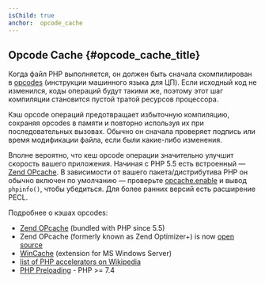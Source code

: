 ```yaml
---
isChild: true
anchor:  opcode_cache
---
```


## Opcode Cache {#opcode_cache_title}

Когда файл PHP выполняется, он должен быть сначала скомпилирован в
[opcodes](https://php-legacy-docs.zend.com/manual/php4/en/internals2.opcodes) (инструкции машинного языка для ЦП). Если исходный
код не изменился, коды операций будут такими же, поэтому этот шаг компиляции становится пустой тратой ресурсов процессора.

Кэш opcode операций предотвращает избыточную компиляцию, сохраняя opcodes в памяти и повторно используя их при
последовательных вызовах. Обычно он сначала проверяет подпись или время модификации файла, если были какие-либо изменения.

Вполне вероятно, что кеш opcode операции значительно улучшит скорость вашего приложения. Начиная с PHP 5.5 есть
встроенный — [Zend OPcache][opcache-book]. В зависимости от вашего пакета/дистрибутива PHP он обычно включен по умолчанию
— проверьте [opcache.enable](https://secure.php.net/manual/opcache.configuration.php#ini.opcache.enable) и вывод
`phpinfo()`, чтобы убедиться. Для более ранних версий есть расширение PECL.

Подробнее о кэшах opcodes:

* [Zend OPcache][opcache-book] (bundled with PHP since 5.5)
* Zend OPcache (formerly known as Zend Optimizer+) is now [open source][Zend Optimizer+]
* [WinCache] (extension for MS Windows Server)
* [list of PHP accelerators on Wikipedia][PHP_accelerators]
* [PHP Preloading] - PHP >= 7.4

[opcache-book]: https://secure.php.net/book.opcache
[Zend Optimizer+]: https://github.com/zendtech/ZendOptimizerPlus
[WinCache]: https://www.iis.net/downloads/microsoft/wincache-extension
[PHP_accelerators]: https://wikipedia.org/wiki/List_of_PHP_accelerators
[PHP Preloading]: https://www.php.net/opcache.preloading
